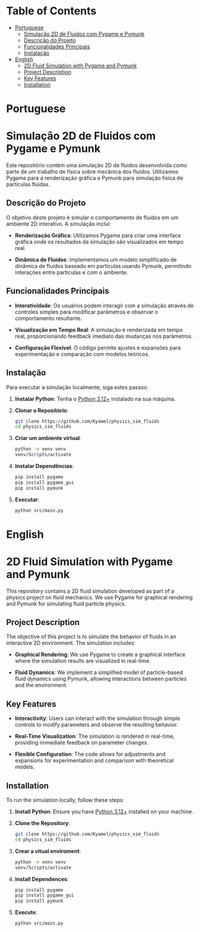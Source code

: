 # Table of Contents
- [Portuguese](#portuguese)
  - [Simulação 2D de Fluidos com Pygame e Pymunk](#simulação-2d-de-fluidos-com-pygame-e-pymunk)
  - [Descrição do Projeto](#descrição-do-projeto)
  - [Funcionalidades Principais](#funcionalidades-principais)
  - [Instalação](#instalação)
- [English](#english)
  - [2D Fluid Simulation with Pygame and Pymunk](#2d-fluid-simulation-with-pygame-and-pymunk)
  - [Project Description](#project-description)
  - [Key Features](#key-features)
  - [Installation](#installation)

# Portuguese
# Simulação 2D de Fluidos com Pygame e Pymunk

Este repositório contém uma simulação 2D de fluidos desenvolvida como parte de um trabalho de física sobre mecânica dos fluidos. Utilizamos Pygame para a renderização gráfica e Pymunk para simulação física de partículas fluidas.

## Descrição do Projeto

O objetivo deste projeto é simular o comportamento de fluidos em um ambiente 2D interativo. A simulação inclui:

- **Renderização Gráfica**: Utilizamos Pygame para criar uma interface gráfica onde os resultados da simulação são visualizados em tempo real.
  
- **Dinâmica de Fluidos**: Implementamos um modelo simplificado de dinâmica de fluidos baseado em partículas usando Pymunk, permitindo interações entre partículas e com o ambiente.

## Funcionalidades Principais

- **Interatividade**: Os usuários podem interagir com a simulação através de controles simples para modificar parâmetros e observar o comportamento resultante.

- **Visualização em Tempo Real**: A simulação é renderizada em tempo real, proporcionando feedback imediato das mudanças nos parâmetros.

- **Configuração Flexível**: O código permite ajustes e expansões para experimentação e comparação com modelos teóricos.

## Instalação

Para executar a simulação localmente, siga estes passos:

1. **Instalar Python**: Tenha o [Python 3.12+](https://www.python.org/downloads/) instalado na sua máquina.

2. **Clonar o Repositório**:
   ```bash
   git clone https://github.com/Kyamel/physics_sim_fluids
   cd physics_sim_fluids

3. **Criar um ambiente virtual**:
   ```bash
   python -m venv venv
   venv/Scripts/activate

4. **Instalar Dependências**:
   ```bash
   pip install pygame
   pip install pygame_gui
   pip install pymunk

5. **Executar**:
   ```bash
   python src/main.py

# English
# 2D Fluid Simulation with Pygame and Pymunk

This repository contains a 2D fluid simulation developed as part of a physics project on fluid mechanics. We use Pygame for graphical rendering and Pymunk for simulating fluid particle physics.

## Project Description

The objective of this project is to simulate the behavior of fluids in an interactive 2D environment. The simulation includes:

- **Graphical Rendering**: We use Pygame to create a graphical interface where the simulation results are visualized in real-time.
  
- **Fluid Dynamics**: We implement a simplified model of particle-based fluid dynamics using Pymunk, allowing interactions between particles and the environment.

## Key Features

- **Interactivity**: Users can interact with the simulation through simple controls to modify parameters and observe the resulting behavior.

- **Real-Time Visualization**: The simulation is rendered in real-time, providing immediate feedback on parameter changes.

- **Flexible Configuration**: The code allows for adjustments and expansions for experimentation and comparison with theoretical models.

## Installation

To run the simulation locally, follow these steps:

1. **Install Python**: Ensure you have [Python 3.12+](https://www.python.org/downloads/) installed on your machine.

2. **Clone the Repository**:
   ```bash
   git clone https://github.com/Kyamel/physics_sim_fluids
   cd physics_sim_fluids

3. **Crear a vitual enviroment**:
   ```bash
   python -m venv venv
   venv/Scripts/activate

4. **Install Dependences**:
   ```bash
   pip install pygame
   pip install pygame_gui
   pip install pymunk

5. **Execute**:
   ```bash
   python src/main.py